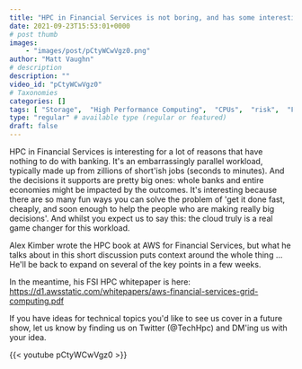 ```yaml
---
title: "HPC in Financial Services is not boring, and has some interesting problems to solve."
date: 2021-09-23T15:53:01+0000
# post thumb
images:
    - "images/post/pCtyWCwVgz0.png"
author: "Matt Vaughn"
# description
description: ""
video_id: "pCtyWCwVgz0"
# Taxonomies
categories: []
tags: [ "Storage",  "High Performance Computing",  "CPUs",  "risk",  "FRTB",  "ParallelCluster",  "Schedulers",  "financial services",  "GPUs",  "FSI",  "HPC",  "DCV",  "Lustre",  "vizualization",  "EC2",  "trading",  "Covid-19",  "virtualization",  "techshorts", ]
type: "regular" # available type (regular or featured)
draft: false
---
```


HPC in Financial Services is interesting for a lot of reasons that have nothing to do with banking. It's an embarrassingly parallel workload, typically made up from zillions of short'ish jobs (seconds to minutes). And the decisions it supports are pretty big ones: whole banks and entire economies might be impacted by the outcomes. It's interesting because there are so many fun ways you can solve the problem of 'get it done fast, cheaply, and soon enough to help the people who are making really big decisions'. And whilst you expect us to say this: the cloud truly is a real game changer for this workload.

Alex Kimber wrote the HPC book at AWS for Financial Services, but what he talks about in this short discussion puts context around the whole thing ... He'll be back to expand on several of the key points in a few weeks.

In the meantime, his FSI HPC whitepaper is here: https://d1.awsstatic.com/whitepapers/aws-financial-services-grid-computing.pdf 

If you have ideas for technical topics you'd like to see us cover in a future show, let us know by finding us on Twitter (@TechHpc) and DM'ing us with your idea.

{{< youtube pCtyWCwVgz0 >}}